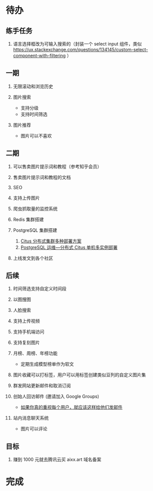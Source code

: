 # 待办

## 练手任务

1. 语言选择框改为可输入搜索的（封装一个 select input 组件，类似 https://ux.stackexchange.com/questions/134145/custom-select-component-with-filtering ）

## 一期

1. 无限滚动和浏览历史
1. 图片搜索

   - 支持分级
   - 支持时间筛选

1. 图片推荐

   - 图片可以不喜欢

## 二期

1. 可以售卖图片提示词和教程（参考知乎会员）
1. 售卖图片提示词和教程的文档
1. SEO
1. 支持上传图片
1. 爬虫抓取量的监控系统
1. Redis 集群搭建
1. PostgreSQL 集群搭建

   1. [Citus 分布式集群多种部署方案](https://zhuanlan.zhihu.com/p/487236016)
   1. [PostgreSQL 运维—分布式 Citus 单机多实例部署](https://www.modb.pro/db/440674)

1. 上线发文到各个社区

## 后续

1. 时间筛选支持自定义时间段
1. 以图搜图
1. 人脸搜索
1. 支持上传视频
1. 支持手机端访问
1. 支持复刻图片
1. 月榜、周榜、年榜功能

   - 定期生成模型榜单作为软文

1. 图片收藏可以打标签，用户可以用标签创建类似豆列的自定义图片集
1. 群发网站更新邮件和取消订阅
1. 创始人回访邮件 (邀请加入 Google Groups)

   - [如果你真的重视每个用户，就应该这样给他们发邮件](https://www.36kr.com/p/1641755181057)

1. 站内消息聊天系统

   - 图片可以评论

## 目标

1. 赚到 1000 元就去腾讯云买 aixx.art 域名备案

# 完成

